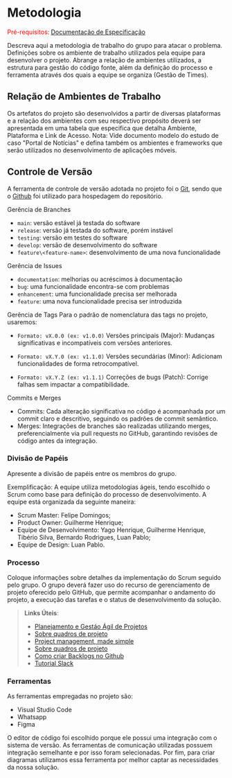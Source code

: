 
# Metodologia

<span style="color:red">Pré-requisitos: <a href="2-Especificação do Projeto.md"> Documentação de Especificação</a></span>

Descreva aqui a metodologia de trabalho do grupo para atacar o problema. Definições sobre os ambiente de trabalho utilizados pela  equipe para desenvolver o projeto. Abrange a relação de ambientes utilizados, a estrutura para gestão do código fonte, além da definição do processo e ferramenta através dos quais a equipe se organiza (Gestão de Times).

## Relação de Ambientes de Trabalho

Os artefatos do projeto são desenvolvidos a partir de diversas plataformas e a relação dos ambientes com seu respectivo propósito deverá ser apresentada em uma tabela que especifica que detalha Ambiente, Plataforma e Link de Acesso. 
Nota: Vide documento modelo do estudo de caso "Portal de Notícias" e defina também os ambientes e frameworks que serão utilizados no desenvolvimento de aplicações móveis.

## Controle de Versão

A ferramenta de controle de versão adotada no projeto foi o
[Git](https://git-scm.com/), sendo que o [Github](https://github.com)
foi utilizado para hospedagem do repositório.

Gerência de Branches
- `main`: versão estável já testada do software
- `release`: versão já testada do software, porém instável
- `testing`: versão em testes do software
- `develop`: versão de desenvolvimento do software
- `feature\<feature-name>`: desenvolvimento de uma nova funcionalidade

Gerência de Issues
- `documentation`: melhorias ou acréscimos à documentação
- `bug`: uma funcionalidade encontra-se com problemas
- `enhancement`: uma funcionalidade precisa ser melhorada
- `feature`: uma nova funcionalidade precisa ser introduzida

Gerência de Tags
Para o padrão de nomenclatura das tags no projeto, usaremos:

- `Formato: vX.0.0 (ex: v1.0.0)` Versões principais (Major): Mudanças significativas e incompatíveis com versões anteriores.
        
- `Formato: vX.Y.0 (ex: v1.1.0)` Versões secundárias (Minor): Adicionam funcionalidades de forma retrocompatível.
        
- `Formato: vX.Y.Z (ex: v1.1.1)` Correções de bugs (Patch): Corrige falhas sem impactar a compatibilidade.
        

Commits e Merges
- Commits: Cada alteração significativa no código é acompanhada por um commit claro e descritivo, seguindo os padrões de commit semântico.
- Merges: Integrações de branches são realizadas utilizando merges, preferencialmente via pull requests no GitHub, garantindo revisões de código antes da integração.

### Divisão de Papéis

Apresente a divisão de papéis entre os membros do grupo.

Exemplificação: A equipe utiliza metodologias ágeis, tendo escolhido o Scrum como base para definição do processo de desenvolvimento. A equipe está organizada da seguinte maneira:
- Scrum Master: Felipe Domingos;
- Product Owner: Guilherme Henrique;
- Equipe de Desenvolvimento: Yago Henrique, Guilherme Henrique, Tibério Silva, Bernardo Rodrigues, Luan Pablo;
- Equipe de Design: Luan Pablo.

### Processo

Coloque  informações sobre detalhes da implementação do Scrum seguido pelo grupo. O grupo deverá fazer uso do recurso de gerenciamento de projeto oferecido pelo GitHub, que permite acompanhar o andamento do projeto, a execução das tarefas e o status de desenvolvimento da solução.
 
> **Links Úteis**:
> - [Planejamento e Gestáo Ágil de Projetos](https://pucminas.instructure.com/courses/87878/pages/unidade-2-tema-2-utilizacao-de-ferramentas-para-controle-de-versoes-de-software)
> - [Sobre quadros de projeto](https://docs.github.com/pt/issues/organizing-your-work-with-project-boards/managing-project-boards/about-project-boards)
> - [Project management, made simple](https://github.com/features/project-management/)
> - [Sobre quadros de projeto](https://docs.github.com/pt/github/managing-your-work-on-github/about-project-boards)
> - [Como criar Backlogs no Github](https://www.youtube.com/watch?v=RXEy6CFu9Hk)
> - [Tutorial Slack](https://slack.com/intl/en-br/)

### Ferramentas

As ferramentas empregadas no projeto são:

- Visual Studio Code
- Whatsapp
- Figma

O editor de código foi escolhido porque ele possui uma integração com o sistema de versão. As ferramentas de comunicação utilizadas possuem integração semelhante e por isso foram selecionadas. Por fim, para criar diagramas utilizamos essa ferramenta por melhor captar as necessidades da nossa solução.
